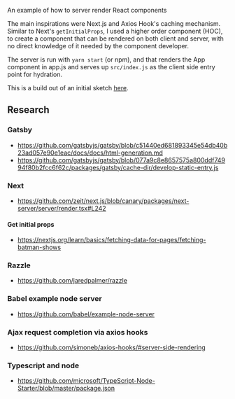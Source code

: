 An example of how to server render React components

The main inspirations were Next.js and Axios Hook's caching mechanism. Similar to Next's `getInitialProps`, I used a higher order component (HOC), to create a component that can be rendered on both client and server, with no direct knowledge of it needed by the component developer.

The server is run with `yarn start` (or npm), and that renders the App component in app.js and serves up `src/index.js` as the client side entry point for hydration.

This is a build out of an initial sketch [here](https://gist.github.com/ianmcnally/291e50b88a861e7da28c8ae3bb538c51).

## Research

### Gatsby

- https://github.com/gatsbyjs/gatsby/blob/c51440ed681893345e54db40b23ad057e90e1eac/docs/docs/html-generation.md
- https://github.com/gatsbyjs/gatsby/blob/077a9c8e8657575a800ddf74994f80b2fcc6f62c/packages/gatsby/cache-dir/develop-static-entry.js

### Next

- https://github.com/zeit/next.js/blob/canary/packages/next-server/server/render.tsx#L242

#### Get initial props

- https://nextjs.org/learn/basics/fetching-data-for-pages/fetching-batman-shows

### Razzle

- https://github.com/jaredpalmer/razzle

### Babel example node server

- https://github.com/babel/example-node-server

### Ajax request completion via axios hooks

- https://github.com/simoneb/axios-hooks/#server-side-rendering

### Typescript and node

- https://github.com/microsoft/TypeScript-Node-Starter/blob/master/package.json
